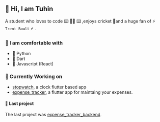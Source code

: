 ## :wave: Hi, I am Tuhin

A student who loves to code ⌨️ 👩‍🦯 ⌨️ ,enjoys cricket 🏏and a huge fan of ⚡ `Trent Boult` ⚡ .

### 🧇 I am comfortable with

- :1st_place_medal: Python
- :2nd_place_medal: Dart
- :3rd_place_medal: Javascript (React)

### 👷 Currently Working on

- [stopwatch](https://github.com/tuuhin/stopwatch), a clock flutter based app
- [expense_tracker](https://github.com/tuuhin/expense_tracker), a flutter app for maintaing your expenses.

#### 📝 Last project

The last project was [expense_tracker_backend](https://github.com/tuuhin/expense_tracker_backend).

  <!--


- 🔭 I’m currently working on ...
- 🌱 I’m currently learning ...
- 👯 I’m looking to collaborate on ...
- 🤔 I’m looking for help with ...
- 💬 Ask me about ...
- 📫 How to reach me: ...
- 😄 Pronouns: ...
- ⚡ Fun fact: ...
  -->
